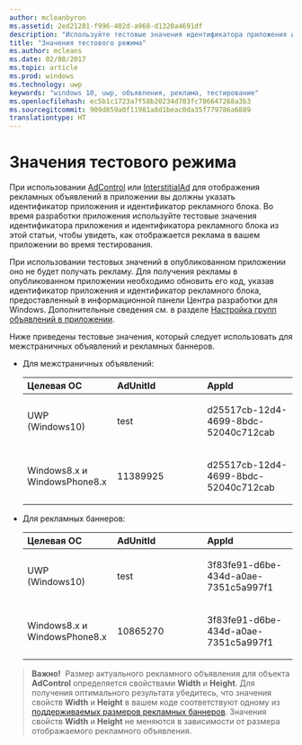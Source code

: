 ```yaml
---
author: mcleanbyron
ms.assetid: 2ed21281-f996-402d-a968-d1320a4691df
description: "Используйте тестовые значения идентификатора приложения и идентификатора рекламного блока из этой статьи, чтобы увидеть, как отображается реклама во время тестирования."
title: "Значения тестового режима"
ms.author: mcleans
ms.date: 02/08/2017
ms.topic: article
ms.prod: windows
ms.technology: uwp
keywords: "windows 10, uwp, объявления, реклама, тестирование"
ms.openlocfilehash: ec5b1c1723a7f58b20234d703fc786647268a3b3
ms.sourcegitcommit: 909d859a0f11981a8d1beac0da35f779786a6889
translationtype: HT
---
```

# <a name="test-mode-values"></a>Значения тестового режима

При использовании [AdControl](https://msdn.microsoft.com/library/windows/apps/microsoft.advertising.winrt.ui.adcontrol.aspx) или [InterstitialAd](https://msdn.microsoft.com/library/windows/apps/microsoft.advertising.winrt.ui.interstitialad.aspx) для отображения рекламных объявлений в приложении вы должны указать идентификатор приложения и идентификатор рекламного блока. Во время разработки приложения используйте тестовые значения идентификатора приложения и идентификатора рекламного блока из этой статьи, чтобы увидеть, как отображается реклама в вашем приложении во время тестирования.

При использовании тестовых значений в опубликованном приложении оно не будет получать рекламу. Для получения рекламы в опубликованном приложении необходимо обновить его код, указав идентификатор приложения и идентификатор рекламного блока, предоставленный в информационной панели Центра разработки для Windows. Дополнительные сведения см. в разделе [Настройка групп объявлений в приложении](set-up-ad-units-in-your-app.md).
 
Ниже приведены тестовые значения, который следует использовать для межстраничных объявлений и рекламных баннеров.

* Для межстраничных объявлений:

    <table>
    <colgroup>
    <col width="33%" />
    <col width="33%" />
    <col width="33%" />
    </colgroup>
    <thead>
    <tr class="header">
    <th align="left">Целевая ОС</th>
    <th align="left">AdUnitId</th>
    <th align="left">AppId</th>
    </tr>
    </thead>
    <tbody>
    <tr class="odd">
    <td align="left"><p>UWP (Windows10)</p></td>
    <td align="left"><p>test</p></td>
    <td align="left"><p>d25517cb-12d4-4699-8bdc-52040c712cab</p></td>
    </tr>
    <tr class="odd">
    <td align="left"><p>Windows8.x и WindowsPhone8.x</p></td>
    <td align="left"><p>11389925</p></td>
    <td align="left"><p>d25517cb-12d4-4699-8bdc-52040c712cab</p></td>
    </tr>
    </tbody>
    </table>

     
* Для рекламных баннеров:

    <table>
    <colgroup>
    <col width="33%" />
    <col width="33%" />
    <col width="33%" />
    </colgroup>
    <thead>
    <tr class="header">
    <th align="left">Целевая ОС</th>
    <th align="left">AdUnitId</th>
    <th align="left">AppId</th>
    </tr>
    </thead>
    <tbody>
    <tr class="odd">
    <td align="left"><p>UWP (Windows10)</p></td>
    <td align="left"><p>test</p></td>
    <td align="left"><p>3f83fe91-d6be-434d-a0ae-7351c5a997f1</p></td>
    </tr>
    <tr class="even">
    <td align="left"><p>Windows8.x и WindowsPhone8.x</p></td>
    <td align="left"><p>10865270</p></td>
    <td align="left"><p>3f83fe91-d6be-434d-a0ae-7351c5a997f1</p></td>
    </tr>
    </tbody>
    </table>


> **Важно!**&nbsp;&nbsp;Размер актуального рекламного объявления для объекта **AdControl** определяется свойствами **Width** и **Height**. Для получения оптимального результата убедитесь, что значения свойств **Width** и **Height** в вашем коде соответствуют одному из [поддерживаемых размеров рекламных баннеров](supported-ad-sizes-for-banner-ads.md). Значения свойств **Width** и **Height** не меняются в зависимости от размера отображаемого рекламного объявления.


 

 

